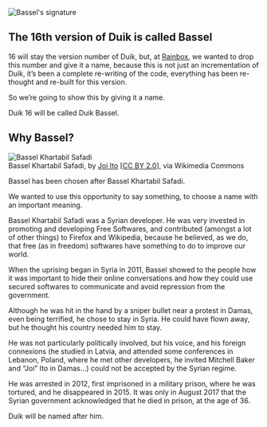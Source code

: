 ![Bassel's signature](https://upload.wikimedia.org/wikipedia/commons/thumb/7/7a/Signed-by-Bassel.svg/320px-Signed-by-Bassel.svg.png)

## The 16th version of Duik is called Bassel

16 will stay the version number of Duik, but, at [Rainbox](https://rainboxprod.coop), we wanted to drop this number and give it a name, because this is not just an incrementation of Duik, it’s been a complete re-writing of the code, everything has been re-thought and re-built for this version.

So we’re going to show this by giving it a name.

Duik 16 will be called Duik Bassel.

## Why Bassel?

![Bassel Khartabil Safadi](https://upload.wikimedia.org/wikipedia/commons/thumb/8/89/Bassel_Khartabil_%28Safadi%29.jpg/387px-Bassel_Khartabil_%28Safadi%29.jpg)  
Bassel Khartabil Safadi, by [Joi Ito](https://www.flickr.com/photos/joi/4670781482) [[CC BY 2.0](https://creativecommons.org/licenses/by/2.0)], via Wikimedia Commons

Bassel has been chosen after Bassel Khartabil Safadi.

We wanted to use this opportunity to say something, to choose a name with an important meaning.

Bassel Khartabil Safadi was a Syrian developer. He was very invested in promoting and developing Free Softwares, and contributed (amongst a lot of other things) to Firefox and Wikipedia, because he believed, as we do, that free (as in freedom) softwares have something to do to improve our world.

When the uprising began in Syria in 2011, Bassel showed to the people how it was important to hide their online conversations and how they could use secured softwares to communicate and avoid repression from the government.

Although he was hit in the hand by a sniper bullet near a protest in Damas, even being terrified, he chose to stay in Syria. He could have flown away, but he thought his country needed him to stay.

He was not particularly politically involved, but his voice, and his foreign connexions (he studied in Latvia, and attended some conferences in Lebanon, Poland, where he met other developers, he invited  Mitchell Baker and “Joi” Ito in Damas…) could not be accepted by the Syrian regime.

He was arrested in 2012, first imprisoned in a military prison, where he was tortured, and he disappeared in 2015. It was only in August 2017 that the Syrian government acknowledged that he died in prison, at the age of 36.

Duik will be named after him.
